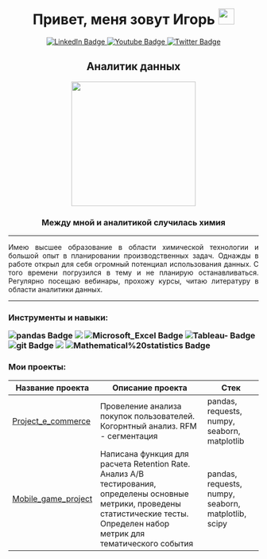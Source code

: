 <h1 align="center">Привет, меня зовут Игорь</a> 
<img src="https://github.com/blackcater/blackcater/raw/main/images/Hi.gif" height="32"/></h1>
<div align="center" id="badges">
  <a href="https://mail.google.com/mail/u/0/#inbox">
    <img src="https://img.shields.io/badge/gmail-red?logo=gmail&logoColor=white&style=for-the-badge" alt="LinkedIn Badge"/>
  </a>
  <a href="https://t.me/Igor_A1">
    <img src="https://img.shields.io/badge/telegram-blue?logo=telegram&logoColor=white&style=for-the-badge" alt="Youtube Badge"/>
  </a>
  <a href="https://discordapp.com/users/1094592705260167268">
    <img src="https://img.shields.io/badge/discord-purple?logo=discord&logoColor=white&style=for-the-badge" alt="Twitter Badge"/>
  </a>
</div>
<h2 align="center">Аналитик данных</h2>
<div id="header" align="center">
  <img src="https://media.giphy.com/media/v1.Y2lkPTc5MGI3NjExYTg1Zm9qbDRvMndudW5wbDdiZjQwOTV6MTg4YnU4NGx1aGV6eTVnbSZlcD12MV9pbnRlcm5hbF9naWZfYnlfaWQmY3Q9Zw/eu5jaVImGyKnsohsGy/giphy.gif" width="250"/>
</div>
<h3 align="center">Между мной и аналитикой случилась химия</h3>

---------------

<p align="justify">Имею высшее образование в области химической технологии и большой опыт в планировании производственных задач. Однажды в работе открыл для себя огромный потенциал использования данных. 
  С того времени погрузился в тему и не планирую останавливаться. Регулярно посещаю вебинары, прохожу курсы, читаю литературу в области аналитики данных.</p>

---------------

<h3 align="left">Инструменты и навыки:</a> 
<p>
<div id="badges">
  <a>
    <img src="https://img.shields.io/badge/python-3670A0?style=for-the-badge&logo=python&logoColor=ffdd54" alt="pandas Badge"/>
  </a>
  <a>
    <img src="https://img.shields.io/badge/SQL-4479A1.svg?style=for-the-badge&logo=SQL&logoColor=white alt="SQL Badge"/>
  </a>
  <a>
    <img src="https://img.shields.io/badge/Microsoft_Excel-217346?style=for-the-badge&logo=microsoft-excel&logoColor=white" alt="Microsoft_Excel Badge"/>
  </a>
  <a>
    <img src="https://img.shields.io/badge/Tableau-%2300C4CC.svg?style=for-the-badge&logo=Tableau&logoColor=white" alt="Tableau- Badge"/>
  </a>
  <a>
    <img src="https://img.shields.io/badge/git-%23F05033.svg?style=for-the-badge&logo=git&logoColor=white" alt="git Badge"/>
  </a>
  <a>
    <img src="https://img.shields.io/badge/API-%23ff6347.svg?style=for-the-badge&logo=API&logoColor=white%22%20alt=%22pandas%20Badge"/>
  </a>
  <a>
    <img src="https://img.shields.io/badge/Mathematical%20statistics-%23B7178C.svg?style=for-the-badge&logo=Mathematical%20statistics&logoColor=white" alt="Mathematical%20statistics Badge"/>
  </a>
</div>

### Мои проекты:

|Название проекта|Описание проекта|Стек|
|---|---|---|
|[Project_e_commerce](https://github.com/IgorA1ekseev/Project_e_commerce)|Провеление анализа покупок пользователей. Когорнтный анализ. RFM - сегментация|pandas, requests, numpy, seaborn, matplotlib|
|[Mobile_game_project](https://github.com/IgorA1ekseev/Mobile_game_project)|Написана функция для расчета Retention Rate. Анализ A/B тестирования, определены основные метрики, проведены статистические тесты. Определен набор метрик для тематического события|pandas, requests, numpy, seaborn, matplotlib, scipy|


  <!--
**Derbysh1re/Derbysh1re** is a ✨ _special_ ✨ repository because its `README.md` (this file) appears on your GitHub profile.

Here are some ideas to get you started:

- 🔭 I’m currently working on ...
- 🌱 I’m currently learning ...
- 👯 I’m looking to collaborate on ...
- 🤔 I’m looking for help with ...
- 💬 Ask me about ...
- 📫 How to reach me: ...
- 😄 Pronouns: ...
- ⚡ Fun fact: ...
-->
